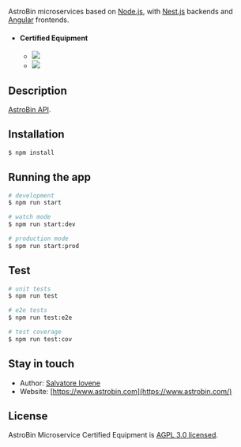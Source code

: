 AstroBin microservices based on <a href="http://nodejs.org" target="blank">Node.js</a>,
with <a href="https://nestjs.com/">Nest.js<a/> backends and 
<a href="https://angular.io" target="blank">Angular</a> frontends.

 - #### Certified Equipment
   - <a href="https://travis-ci.org/astrobin/astrobin-api"><img src="https://travis-ci.org/astrobin/astrobin-api.svg?branch=master" /></a>
   - <a href="https://codecov.io/gh/astrobin/astrobin-api"><img src="https://codecov.io/gh/astrobin/astrobin-api/branch/master/graph/badge.svg" /></a>

## Description

[AstroBin API](https://github.com/astrobin/astrobin-api).

## Installation

```bash
$ npm install
```

## Running the app

```bash
# development
$ npm run start

# watch mode
$ npm run start:dev

# production mode
$ npm run start:prod
```

## Test

```bash
# unit tests
$ npm run test

# e2e tests
$ npm run test:e2e

# test coverage
$ npm run test:cov
```

## Stay in touch

- Author: [Salvatore Iovene](https://github.com/siovene)
- Website: [https://www.astrobin.com](https://www.astrobin.com/)

## License

AstroBin Microservice Certified Equipment is [AGPL 3.0 licensed](https://www.gnu.org/licenses/agpl-3.0.en.html).
